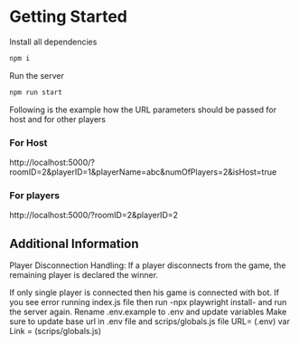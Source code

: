# Getting Started

Install all dependencies

```bash
npm i
```

Run the server

```bash
npm run start
```



Following is the example how the URL parameters should be passed for host and for other players

### For Host

http://localhost:5000/?roomID=2&playerID=1&playerName=abc&numOfPlayers=2&isHost=true

### For players

http://localhost:5000/?roomID=2&playerID=2

## Additional Information

Player Disconnection Handling: If a player disconnects from the game, the remaining player is declared the winner.

If only single player is connected then his game is connected with bot.
If you see error running index.js file then run -npx playwright install- and run the server again.
Rename .env.example to .env and update variables
Make sure to update base url in .env file and scrips/globals.js file
URL=<base-url> (.env)
var Link = <base-url> (scrips/globals.js)
